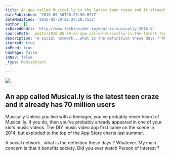 ```yaml
---
title: An app called Musical.ly is the latest teen craze and it already has 70 million users
datePublished: '2016-05-30T20:27:50.891Z'
dateModified: '2016-05-30T20:27:50.755Z'
author: []
isBasedOnUrl: 'http://www.techinsider.io/what-is-musically-2016-5'
sourcePath: _posts/2016-05-29-an-app-called-musically-is-the-latest-teen-craze-and-it-alr.md
description: 'A social network...what is the definition these days ? Whatever. My main concern is that it benefits society. Did you ever watch Person of Interest ? '
starred: true
inFeed: true
hasPage: false
inNav: false
_type: MediaObject

---
```

<article style=""><img src="http://static6.techinsider.io/image/57499b5edd089516158b4879-1500-1000/team_photo.jpg" /><h1>An app called Musical.ly is the latest teen craze and it already has 70 million users</h1><p>Musically Unless you live with a teenager, you've probably never heard of Musical.ly. If you do, then you've probably already appeared in one of your kid's music videos. The DIY music video app first came on the scene in 2014, but exploded to the top of the App Store charts last summer.</p></article>

A social network...what is the definition these days ? Whatever. My main concern is that it benefits society. Did you ever watch Person of Interest ?